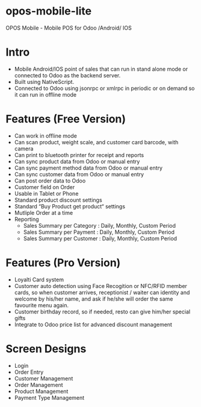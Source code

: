 # opos-mobile-lite
OPOS Mobile - Mobile POS for Odoo /Android/ IOS

# Intro
* Mobile Android/IOS point of sales that can run in stand alone mode or connected to Odoo as the backend server.
* Built using NativeScript.
* Connected to Odoo using jsonrpc or xmlrpc in periodic or on demand so it can run in offline mode

# Features (Free Version)
* Can work in offline mode
* Can scan product, weight scale, and customer card barcode, with camera
* Can print to bluetooth printer for receipt and reports
* Can sync product data from Odoo or manual entry
* Can sync payment method data from Odoo or manual entry
* Can sync customer data from Odoo or manual entry
* Can post order data to Odoo
* Customer field on Order
* Usable in Tablet or Phone
* Standard product discount settings
* Standard “Buy Product get product“ settings
* Mutliple Order at a time
* Reporting
   * Sales Summary per Category : Daily, Monthly, Custom Period
   * Sales Summary per Payment : Daily, Monthly, Custom Period
   * Sales Summary per Customer : Daily, Monthly, Custom Period

# Features (Pro Version)
* Loyalti Card system
* Customer auto detection using Face Recogition or NFC/RFID member cards, so when customer arrives, receptionist / waiter can identity and welcome by his/her name, and ask if he/she will order the same favourite menu again.
* Customer birthday record, so if needed, resto can give him/her special gifts
* Integrate to Odoo price list for advanced discount management

# Screen Designs
* Login
* Order Entry
* Customer Management
* Order Management
* Product Management
* Payment Type Management

